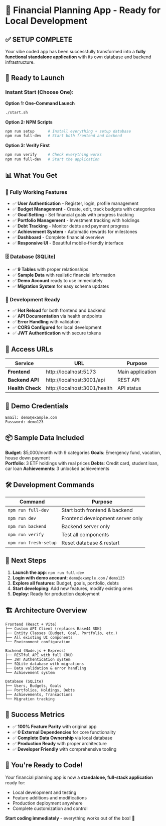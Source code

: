# 🎉 Financial Planning App - Ready for Local Development

## ✅ SETUP COMPLETE

Your vibe coded app has been successfully transformed into a **fully functional standalone application** with its own database and backend infrastructure.

## 🚀 Ready to Launch

### Instant Start (Choose One):

**Option 1: One-Command Launch**
```bash
./start.sh
```

**Option 2: NPM Scripts**
```bash
npm run setup      # Install everything + setup database
npm run full-dev   # Start both frontend and backend
```

**Option 3: Verify First**
```bash
npm run verify     # Check everything works
npm run full-dev   # Start the application
```

## 📊 What You Get

### 🎯 Fully Working Features
- ✅ **User Authentication** - Register, login, profile management
- ✅ **Budget Management** - Create, edit, track budgets with categories
- ✅ **Goal Setting** - Set financial goals with progress tracking
- ✅ **Portfolio Management** - Investment tracking with holdings
- ✅ **Debt Tracking** - Monitor debts and payment progress
- ✅ **Achievement System** - Automatic rewards for milestones
- ✅ **Dashboard** - Complete financial overview
- ✅ **Responsive UI** - Beautiful mobile-friendly interface

### 🗄️ Database (SQLite)
- ✅ **9 Tables** with proper relationships
- ✅ **Sample Data** with realistic financial information
- ✅ **Demo Account** ready to use immediately
- ✅ **Migration System** for easy schema updates

### 🔧 Development Ready
- ✅ **Hot Reload** for both frontend and backend
- ✅ **API Documentation** via health endpoints
- ✅ **Error Handling** with validation
- ✅ **CORS Configured** for local development
- ✅ **JWT Authentication** with secure tokens

## 📱 Access URLs

| Service | URL | Purpose |
|---------|-----|---------|
| **Frontend** | http://localhost:5173 | Main application |
| **Backend API** | http://localhost:3001/api | REST API |
| **Health Check** | http://localhost:3001/health | API status |

## 👤 Demo Credentials

```
Email: demo@example.com
Password: demo123
```

## 📦 Sample Data Included

**Budget**: $5,000/month with 9 categories
**Goals**: Emergency fund, vacation, house down payment  
**Portfolio**: 3 ETF holdings with real prices
**Debts**: Credit card, student loan, car loan
**Achievements**: 3 unlocked achievements

## 🛠️ Development Commands

| Command | Purpose |
|---------|---------|
| `npm run full-dev` | Start both frontend & backend |
| `npm run dev` | Frontend development server only |
| `npm run backend` | Backend server only |
| `npm run verify` | Test all components |
| `npm run fresh-setup` | Reset database & restart |

## 🎯 Next Steps

1. **Launch the app**: `npm run full-dev`
2. **Login with demo account**: `demo@example.com` / `demo123`
3. **Explore all features**: Budget, goals, portfolio, debts
4. **Start developing**: Add new features, modify existing ones
5. **Deploy**: Ready for production deployment

## 🏗️ Architecture Overview

```
Frontend (React + Vite)
├── Custom API Client (replaces Base44 SDK)
├── Entity Classes (Budget, Goal, Portfolio, etc.)
├── All existing UI components
└── Environment configuration

Backend (Node.js + Express)
├── RESTful API with full CRUD
├── JWT Authentication system
├── SQLite database with migrations
├── Data validation & error handling
└── Achievement system

Database (SQLite)
├── Users, Budgets, Goals
├── Portfolios, Holdings, Debts
├── Achievements, Transactions
└── Migration tracking
```

## 🎉 Success Metrics

- ✅ **100% Feature Parity** with original app
- ✅ **0 External Dependencies** for core functionality  
- ✅ **Complete Data Ownership** via local database
- ✅ **Production Ready** with proper architecture
- ✅ **Developer Friendly** with comprehensive tooling

## 🚀 You're Ready to Code!

Your financial planning app is now a **standalone, full-stack application** ready for:
- Local development and testing
- Feature additions and modifications  
- Production deployment anywhere
- Complete customization and control

**Start coding immediately** - everything works out of the box! 🎊